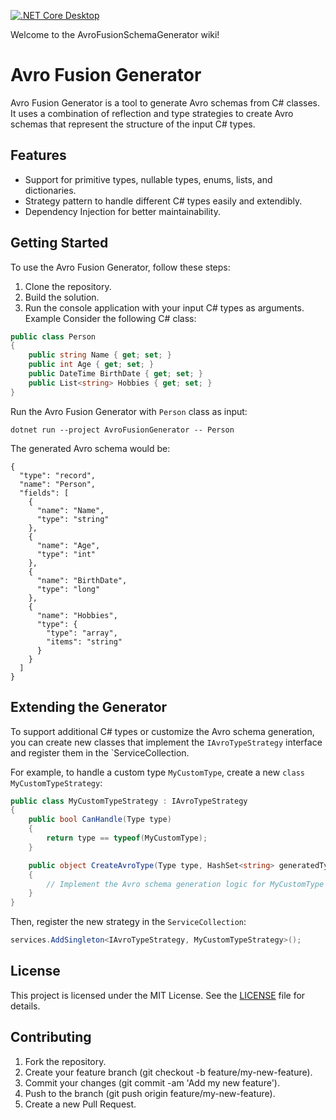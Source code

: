 [![.NET Core Desktop](https://github.com/dineshtripathi/AvroFusionSchemaGenerator/actions/workflows/dotnet-desktop.yml/badge.svg)](https://github.com/dineshtripathi/AvroFusionSchemaGenerator/actions/workflows/dotnet-desktop.yml)

Welcome to the AvroFusionSchemaGenerator wiki!

# Avro Fusion Generator
Avro Fusion Generator is a tool to generate Avro schemas from C# classes. It uses a combination of reflection and type strategies to create Avro schemas that represent the structure of the input C# types.

## Features
* Support for primitive types, nullable types, enums, lists, and dictionaries.
* Strategy pattern to handle different C# types easily and extendibly.
* Dependency Injection for better maintainability.
## Getting Started
To use the Avro Fusion Generator, follow these steps:

1. Clone the repository.
1. Build the solution.
1. Run the console application with your input C# types as arguments.
Example
Consider the following C# class:
```csharp
public class Person
{
    public string Name { get; set; }
    public int Age { get; set; }
    public DateTime BirthDate { get; set; }
    public List<string> Hobbies { get; set; }
}
```

Run the Avro Fusion Generator with `Person` class as input:

```dotnet run --project AvroFusionGenerator -- Person```

The generated Avro schema would be:

```avsc
{
  "type": "record",
  "name": "Person",
  "fields": [
    {
      "name": "Name",
      "type": "string"
    },
    {
      "name": "Age",
      "type": "int"
    },
    {
      "name": "BirthDate",
      "type": "long"
    },
    {
      "name": "Hobbies",
      "type": {
        "type": "array",
        "items": "string"
      }
    }
  ]
}
```

## Extending the Generator
To support additional C# types or customize the Avro schema generation, you can create new classes that implement the `IAvroTypeStrategy` interface and register them in the `ServiceCollection.

For example, to handle a custom type `MyCustomType`, create a new `class MyCustomTypeStrategy`:

```csharp
public class MyCustomTypeStrategy : IAvroTypeStrategy
{
    public bool CanHandle(Type type)
    {
        return type == typeof(MyCustomType);
    }

    public object CreateAvroType(Type type, HashSet<string> generatedTypes)
    {
        // Implement the Avro schema generation logic for MyCustomType
    }
}
```
Then, register the new strategy in the `ServiceCollection`:

```csharp
services.AddSingleton<IAvroTypeStrategy, MyCustomTypeStrategy>();
```

## License
This project is licensed under the MIT License. See the [LICENSE](https://chat.openai.com/c/LICENSE) file for details.

## Contributing
1. Fork the repository.
1. Create your feature branch (git checkout -b feature/my-new-feature).
1. Commit your changes (git commit -am 'Add my new feature').
1. Push to the branch (git push origin feature/my-new-feature).
1. Create a new Pull Request.

